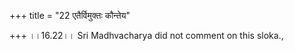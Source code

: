 +++
title = "22 एतैर्विमुक्तः कौन्तेय"

+++
।।16.22।। Sri Madhvacharya did not comment on this sloka.,
